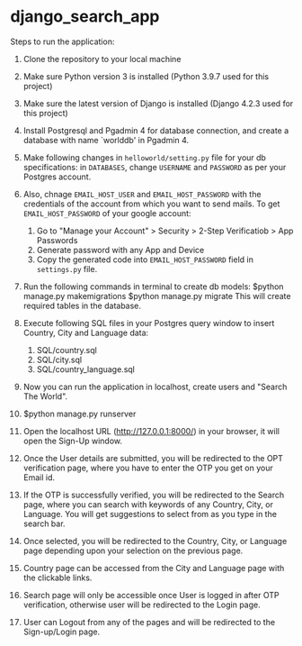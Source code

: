 # django_search_app

Steps to run the application:
1. Clone the repository to your local machine
2. Make sure Python version 3 is installed (Python 3.9.7 used for this project)
3. Make sure the latest version of Django is installed (Django 4.2.3 used for this project)
4. Install Postgresql and Pgadmin 4 for database connection, and create a database with name `worlddb' in Pgadmin 4.
5. Make following changes in `helloworld/setting.py` file for your db specifications:
     in `DATABASES`, change `USERNAME` and `PASSWORD` as per your Postgres account.
6. Also, chnage `EMAIL_HOST_USER` and `EMAIL_HOST_PASSWORD` with the credentials of the account from which you want to send mails.
     To get `EMAIL_HOST_PASSWORD` of your google account:
     1.  Go to "Manage your Account" > Security > 2-Step Verificatiob > App Passwords
     2.  Generate password with any App and Device
     3.  Copy the generated code into `EMAIL_HOST_PASSWORD` field in `settings.py` file.
7. Run the following commands in terminal to create db models:
     $python manage.py makemigrations
     $python manage.py migrate
   This will create required tables in the database.
8. Execute following SQL files in your Postgres query window to insert Country, City and Language data:
     1. SQL/country.sql
     2. SQL/city.sql
     3. SQL/country_language.sql
        
9. Now you can run the application in localhost, create users and "Search The World".
10. $python manage.py runserver
11. Open the localhost URL (http://127.0.0.1:8000/) in your browser, it will open the Sign-Up window.
12. Once the User details are submitted, you will be redirected to the OPT verification page, where you have to enter the OTP you get on your Email id.
13. If the OTP is successfully verified, you will be redirected to the Search page, where you can search with keywords of any Country, City, or Language. You will get suggestions to select from as you type in the search bar.
14. Once selected, you will be redirected to the Country, City, or Language page depending upon your selection on the previous page.
15. Country page can be accessed from the City and Language page with the clickable links.
16. Search page will only be accessible once User is logged in after OTP verification, otherwise user will be redirected to the Login page.
17. User can Logout from any of the pages and will be redirected to the Sign-up/Login page.
    
